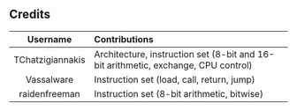## Credits

Username|Contributions
:------:|:----------------
TChatzigiannakis|Architecture, instruction set (8-bit and 16-bit arithmetic, exchange, CPU control)
Vassalware|Instruction set (load, call, return, jump)
raidenfreeman|Instruction set (8-bit arithmetic, bitwise)
